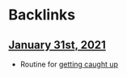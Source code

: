 
# Backlinks
## [January 31st, 2021](<January 31st, 2021.md>)
- Routine for [getting caught up](<getting caught up.md>)

